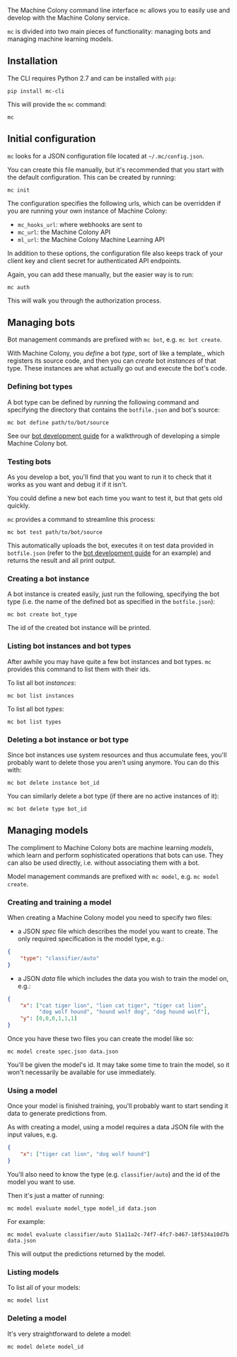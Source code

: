 The Machine Colony command line interface `mc` allows you to easily use and develop with the Machine Colony service.

`mc` is divided into two main pieces of functionality: managing bots and managing machine learning models.

## Installation

The CLI requires Python 2.7 and can be installed with `pip`:

    pip install mc-cli

This will provide the `mc` command:

    mc

## Initial configuration

`mc` looks for a JSON configuration file located at `~/.mc/config.json`.

You can create this file manually, but it's recommended that you start with the default configuration. This can be created by running:

    mc init

The configuration specifies the following urls, which can be overridden if you are running your own instance of Machine Colony:

- `mc_hooks_url`: where webhooks are sent to
- `mc_url`: the Machine Colony API
- `ml_url`: the Machine Colony Machine Learning API

In addition to these options, the configuration file also keeps track of your client key and client secret for authenticated API endpoints.

Again, you can add these manually, but the easier way is to run:

    mc auth

This will walk you through the authorization process.

## Managing bots

Bot management commands are prefixed with `mc bot`, e.g. `mc bot create`.

With Machine Colony, you _define_ a bot _type_, sort of like a template,, which registers its source code, and then you can _create_ bot _instances_ of that type. These instances are what actually go out and execute the bot's code.

### Defining bot types

A bot type can be defined by running the following command and specifying the directory that contains the `botfile.json` and bot's source:

    mc bot define path/to/bot/source

See our [bot development guide](GUIDE.md) for a walkthrough of developing a simple Machine Colony bot.

### Testing bots

As you develop a bot, you'll find that you want to run it to check that it works as you want and debug it if it isn't.

You could define a new bot each time you want to test it, but that gets old quickly.

`mc` provides a command to streamline this process:

    mc bot test path/to/bot/source

This automatically uploads the bot, executes it on test data provided in `botfile.json` (refer to the [bot development guide](GUIDE.md) for an example) and returns the result and all print output.

### Creating a bot instance

A bot instance is created easily, just run the following, specifying the bot type (i.e. the name of the defined bot as specified in the `botfile.json`):

    mc bot create bot_type

The id of the created bot instance will be printed.

### Listing bot instances and bot types

After awhile you may have quite a few bot instances and bot types. `mc` provides this command to list them with their ids.

To list all bot _instances_:

    mc bot list instances

To list all bot _types_:

    mc bot list types

### Deleting a bot instance or bot type

Since bot instances use system resources and thus accumulate fees, you'll probably want to delete those you aren't using anymore. You can do this with:

    mc bot delete instance bot_id

You can similarly delete a bot type (if there are no active instances of it):

    mc bot delete type bot_id

## Managing models

The compliment to Machine Colony bots are machine learning _models_, which learn and perform sophisticated operations that bots can use. They can also be used directly, i.e. without associating them with a bot.

Model management commands are prefixed with `mc model`, e.g. `mc model create`.

### Creating and training a model

When creating a Machine Colony model you need to specify two files:

- a JSON _spec_ file which describes the model you want to create. The only required specification is the model type, e.g.:

```json
{
    "type": "classifier/auto"
}
```

- a JSON _data_ file which includes the data you wish to train the model on, e.g.:

```json
{
    "x": ["cat tiger lion", "lion cat tiger", "tiger cat lion",
          "dog wolf hound", "hound wolf dog", "dog hound wolf"],
    "y": [0,0,0,1,1,1]
}
```

Once you have these two files you can create the model like so:

    mc model create spec.json data.json

You'll be given the model's id. It may take some time to train the model, so it won't necessarily be available for use immediately.

### Using a model

Once your model is finished training, you'll probably want to start sending it data to generate predictions from.

As with creating a model, using a model requires a data JSON file with the input values, e.g.

```json
{
    "x": ["tiger cat lion", "dog wolf hound"]
}
```

You'll also need to know the type (e.g. `classifier/auto`) and the id of the model you want to use.

Then it's just a matter of running:

    mc model evaluate model_type model_id data.json

For example:

    mc model evaluate classifier/auto 51a11a2c-74f7-4fc7-b467-18f534a10d7b data.json

This will output the predictions returned by the model.

### Listing models

To list all of your models:

    mc model list

### Deleting a model

It's very straightforward to delete a model:

    mc model delete model_id
